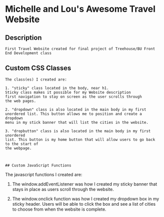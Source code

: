 # Michelle and Lou's Awesome Travel Website

## Description
```
First Travel Website created for final project of Treehouse/BU Front End Development class

```



## Custom CSS Classes
```
The class(es) I created are:

1. "sticky" class located in the body, near h1. 
Sticky class makes it possible for my Website description 
first navigation to stay on screen as the user scrolls through
the web pages.

2. "dropdown" class is also located in the main body in my first
unordered list. This button allows me to position and create a dropdown
menu in my stick banner that will list the cities in the website.

3. "dropbutton" class is also located in the main body in my first unordered
list. This button is my home button that will allow users to go back to the start of 
the webpage.



## Custom JavaScript Functions
```
The javascript functions I created are:

1. The window.addEventListener was how I created my sticky banner that stays in place as 
users scroll through the website. 

2. The window.onclick function was how I created my dropdown box in my sticky header. Users will be able to click the box and see a list of cities to choose from when the website is complete.
